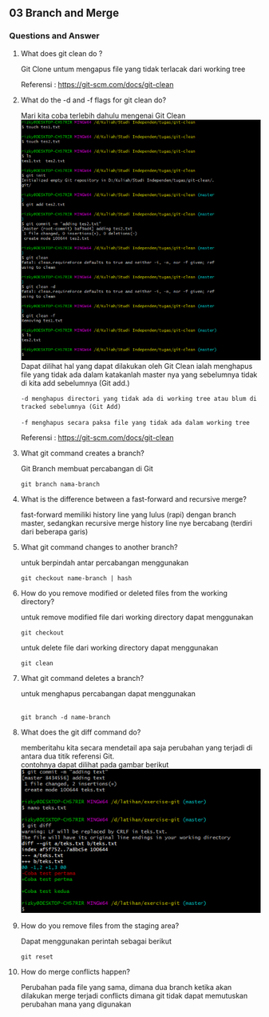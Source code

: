## 03 Branch and Merge

### Questions and Answer

<ol>
<li>
        What does git clean do ?
    </li>
    <p> Git Clone untum mengapus file yang tidak terlacak dari working tree</p>
    <p>Referensi : <a href="https://git-scm.com/docs/git-clean">https://git-scm.com/docs/git-clean </a></p>

<li>
        What do the -d and -f flags for git clean do?
    </li>
    <p> Mari kita coba terlebih dahulu mengenai Git Clean
    <img src="img-b.png" alt="git-clean">
    <br>
    Dapat dilihat hal yang dapat dilakukan oleh Git Clean ialah menghapus file yang tidak ada dalam katakanlah master nya yang sebelumnya tidak di kita add sebelumnya (Git add.)

    -d menghapus directori yang tidak ada di working tree atau blum di tracked sebelumnya (Git Add)

    -f menghapus secara paksa file yang tidak ada dalam working tree

</p>

<p>Referensi : <a href="https://git-scm.com/docs/git-clean">https://git-scm.com/docs/git-clean </a></p>

<li>
        What git command creates a branch?
    </li>
    <p>Git Branch membuat percabangan di Git

```
git branch nama-branch

```

</p>
<li>
    What is the difference between a fast-forward and recursive merge?
</li>
    <p>fast-forward memiliki history line yang lulus (rapi) dengan branch master, sedangkan recursive merge history line nye bercabang (terdiri dari beberapa garis) </p>
<li>
    What git command changes to another branch?
</li>
<p>
   untuk berpindah antar percabangan menggunakan
</p>

```
git checkout name-branch | hash

```

<li>
    How do you remove modified or deleted files from the working directory?
</li>
    <p>
untuk remove modified file dari working directory dapat menggunakan
   
```
git checkout
```

untuk delete file dari working directory dapat menggunakan

```
git clean
```

</p>

<li>
   What git command deletes a branch?
</li>
    <p>
    untuk menghapus percabangan dapat menggunakan

```

git branch -d name-branch

```

</p>
<li>
   What does the git diff command do?
</li>
    <p>
    memberitahu kita secara mendetail apa saja perubahan yang terjadi di antara dua titik referensi Git. <br>contohnya dapat dilihat pada gambar berikut <br>
    <img src="img-c.png" alt="git-diff">

</p>

<li>
   How do you remove files from the staging area?
</li>
    <p>
    Dapat menggunakan perintah sebagai berikut

    git reset

</p>

<li>
   How do merge conflicts happen?
</li>
    <p>
    Perubahan pada file yang sama, dimana dua branch ketika akan dilakukan merge terjadi conflicts dimana git tidak dapat memutuskan perubahan mana yang digunakan
</p>

</ol>
<br>
